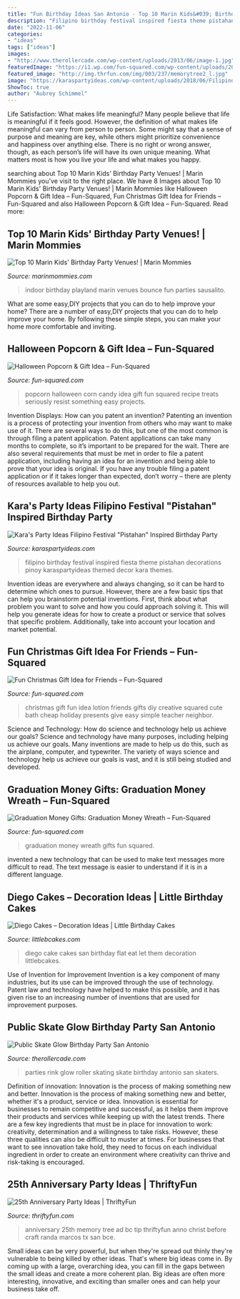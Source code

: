 ```yaml
---
title: "Fun Birthday Ideas San Antonio - Top 10 Marin Kids&#039; Birthday Party Venues!"
description: "Filipino birthday festival inspired fiesta theme pistahan decorations pinoy karaspartyideas themed decor kara themes"
date: "2022-11-06"
categories:
- "ideas"
tags: ["ideas"]
images:
- "http://www.therollercade.com/wp-content/uploads/2013/06/image-1.jpg"
featuredImage: "https://i1.wp.com/fun-squared.com/wp-content/uploads/2016/09/CaramelCornPopcornrecipe.jpg?fit=850%2C1269&amp;ssl=1"
featured_image: "http://img.thrfun.com/img/003/237/memorytree2_l.jpg"
image: "https://karaspartyideas.com/wp-content/uploads/2018/06/Filipino-Festival-22Pistahan22-Inspired-Birthday-Party-via-Karas-Party-Ideas-KarasPartyIdeas.com15.jpg"
ShowToc: true
author: "Aubrey Schimmel"
---
```



Life Satisfaction: What makes life meaningful?
Many people believe that life is meaningful if it feels good. However, the definition of what makes life meaningful can vary from person to person. Some might say that a sense of purpose and meaning are key, while others might prioritize convenience and happiness over anything else. There is no right or wrong answer, though, as each person’s life will have its own unique meaning. What matters most is how you live your life and what makes you happy.

	

		
searching about Top 10 Marin Kids&#039; Birthday Party Venues! | Marin Mommies you've visit to the right place. We have 8 Images about Top 10 Marin Kids&#039; Birthday Party Venues! | Marin Mommies like Halloween Popcorn &amp; Gift Idea – Fun-Squared, Fun Christmas Gift Idea for Friends – Fun-Squared and also Halloween Popcorn &amp; Gift Idea – Fun-Squared. Read more:
		
    
## Top 10 Marin Kids&#039; Birthday Party Venues! | Marin Mommies

<img loading=lazy src="https://www.marinmommies.com/sites/default/files/stories/playland1_1.jpg" onerror="this.onerror=null;this.src='https://tse1.mm.bing.net/th?id=OIP.2pAFPQvCNeooZAVjrr0YQgHaE7&amp;pid=15.1';" alt="Top 10 Marin Kids&#039; Birthday Party Venues! | Marin Mommies">

_Source: marinmommies.com_

>indoor birthday playland marin venues bounce fun parties sausalito. 

	

What are some easy,DIY projects that you can do to help improve your home?
There are a number of easy,DIY projects that you can do to help improve your home. By following these simple steps, you can make your home more comfortable and inviting.

    
## Halloween Popcorn &amp; Gift Idea – Fun-Squared

<img loading=lazy src="https://i1.wp.com/fun-squared.com/wp-content/uploads/2016/09/CaramelCornPopcornrecipe.jpg?fit=850%2C1269&amp;ssl=1" onerror="this.onerror=null;this.src='https://tse4.mm.bing.net/th?id=OIP.Mht6lBTKeqw9Et0f-DiMqgHaLD&amp;pid=15.1';" alt="Halloween Popcorn &amp; Gift Idea – Fun-Squared">

_Source: fun-squared.com_

>popcorn halloween corn candy idea gift fun squared recipe treats seriously resist something easy projects. 

	

Invention Displays: How can you patent an invention?
Patenting an invention is a process of protecting your invention from others who may want to make use of it. There are several ways to do this, but one of the most common is through filing a patent application. Patent applications can take many months to complete, so it’s important to be prepared for the wait. There are also several requirements that must be met in order to file a patent application, including having an idea for an invention and being able to prove that your idea is original. If you have any trouble filing a patent application or if it takes longer than expected, don’t worry – there are plenty of resources available to help you out.

    
## Kara&#039;s Party Ideas Filipino Festival &quot;Pistahan&quot; Inspired Birthday Party

<img loading=lazy src="https://karaspartyideas.com/wp-content/uploads/2018/06/Filipino-Festival-22Pistahan22-Inspired-Birthday-Party-via-Karas-Party-Ideas-KarasPartyIdeas.com15.jpg" onerror="this.onerror=null;this.src='https://tse3.mm.bing.net/th?id=OIP.cwTKondS7NkFPn5KkIUEbAHaJ3&amp;pid=15.1';" alt="Kara&#039;s Party Ideas Filipino Festival &quot;Pistahan&quot; Inspired Birthday Party">

_Source: karaspartyideas.com_

>filipino birthday festival inspired fiesta theme pistahan decorations pinoy karaspartyideas themed decor kara themes. 

	

Invention ideas are everywhere and always changing, so it can be hard to determine which ones to pursue. However, there are a few basic tips that can help you brainstorm potential inventions. First, think about what problem you want to solve and how you could approach solving it. This will help you generate ideas for how to create a product or service that solves that specific problem. Additionally, take into account your location and market potential.

    
## Fun Christmas Gift Idea For Friends – Fun-Squared

<img loading=lazy src="https://i0.wp.com/fun-squared.com/wp-content/uploads/2017/11/Christmas-Gift-Idea.jpg?fit=650%2C1068&amp;ssl=1" onerror="this.onerror=null;this.src='https://tse4.mm.bing.net/th?id=OIP.RA_3eXfkOsHnLTp7JYo2IQHaMK&amp;pid=15.1';" alt="Fun Christmas Gift Idea for Friends – Fun-Squared">

_Source: fun-squared.com_

>christmas gift fun idea lotion friends gifts diy creative squared cute bath cheap holiday presents give easy simple teacher neighbor. 

	

Science and Technology: How do science and technology help us achieve our goals?
Science and technology have many purposes, including helping us achieve our goals. Many inventions are made to help us do this, such as the airplane, computer, and typewriter. The variety of ways science and technology help us achieve our goals is vast, and it is still being studied and developed.

    
## Graduation Money Gifts: Graduation Money Wreath – Fun-Squared

<img loading=lazy src="https://i0.wp.com/fun-squared.com/wp-content/uploads/2018/04/Graduation-Money-Wreath.png?fit=1200%2C1693&amp;ssl=1" onerror="this.onerror=null;this.src='https://tse3.mm.bing.net/th?id=OIP.nO7AXzeVYjuDKpEKHLbrLQHaKc&amp;pid=15.1';" alt="Graduation Money Gifts: Graduation Money Wreath – Fun-Squared">

_Source: fun-squared.com_

>graduation money wreath gifts fun squared. 

	

invented a new technology that can be used to make text messages more difficult to read. The text message is easier to understand if it is in a different language.

    
## Diego Cakes – Decoration Ideas | Little Birthday Cakes

<img loading=lazy src="https://www.littlebcakes.com/wp-content/uploads/2014/01/San-Diego-Cakes-1013x1024.jpg" onerror="this.onerror=null;this.src='https://tse4.mm.bing.net/th?id=OIP.a94UvMTjXdtLBzYzM358TwHaHf&amp;pid=15.1';" alt="Diego Cakes – Decoration Ideas | Little Birthday Cakes">

_Source: littlebcakes.com_

>diego cake cakes san birthday flat eat let them decoration littlebcakes. 

	

Use of Invention for Improvement
Invention is a key component of many industries, but its use can be improved through the use of technology. Patent law and technology have helped to make this possible, and it has given rise to an increasing number of inventions that are used for improvement purposes.

    
## Public Skate Glow Birthday Party San Antonio

<img loading=lazy src="http://www.therollercade.com/wp-content/uploads/2013/06/image-1.jpg" onerror="this.onerror=null;this.src='https://tse2.mm.bing.net/th?id=OIP.BkkWMiH1Tbdy5oSJ0DRTDwHaFj&amp;pid=15.1';" alt="Public Skate Glow Birthday Party San Antonio">

_Source: therollercade.com_

>parties rink glow roller skating skate birthday antonio san skaters. 

	

Definition of innovation: Innovation is the process of making something new and better.
Innovation is the process of making something new and better, whether it's a product, service or idea. Innovation is essential for businesses to remain competitive and successful, as it helps them improve their products and services while keeping up with the latest trends.
There are a few key ingredients that must be in place for innovation to work: creativity, determination and a willingness to take risks. However, these three qualities can also be difficult to muster at times. For businesses that want to see innovation take hold, they need to focus on each individual ingredient in order to create an environment where creativity can thrive and risk-taking is encouraged.

    
## 25th Anniversary Party Ideas | ThriftyFun

<img loading=lazy src="http://img.thrfun.com/img/003/237/memorytree2_l.jpg" onerror="this.onerror=null;this.src='https://tse2.mm.bing.net/th?id=OIP.J5vKZ4D_9nKikcJH1wBDrgHaKu&amp;pid=15.1';" alt="25th Anniversary Party Ideas | ThriftyFun">

_Source: thriftyfun.com_

>anniversary 25th memory tree ad bc tip thriftyfun anno christ before craft randa marcos tx san bce. 

	

Small ideas can be very powerful, but when they're spread out thinly they're vulnerable to being killed by other ideas. That's where big ideas come in. By coming up with a large, overarching idea, you can fill in the gaps between the small ideas and create a more coherent plan. Big ideas are often more interesting, innovative, and exciting than smaller ones and can help your business take off.

